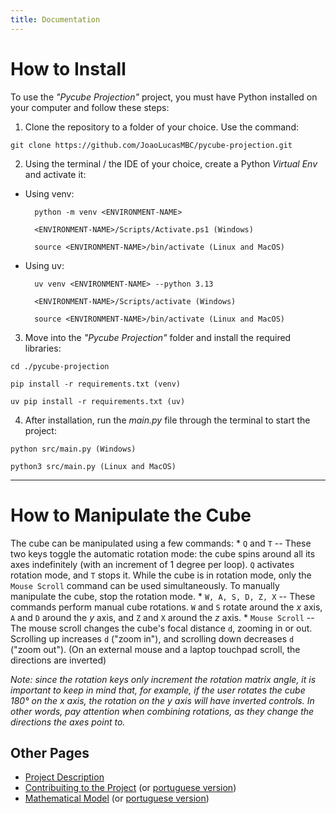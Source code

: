 ```yaml
---
title: Documentation
---
```


# How to Install

To use the *"Pycube Projection"* project, you must have Python installed
on your computer and follow these steps:

1.  Clone the repository to a folder of your choice. Use the command:

`git clone https://github.com/JoaoLucasMBC/pycube-projection.git`

2.  Using the terminal / the IDE of your choice, create a Python
    *Virtual Env* and activate it:

- Using venv:

        python -m venv <ENVIRONMENT-NAME>

        <ENVIRONMENT-NAME>/Scripts/Activate.ps1 (Windows)

        source <ENVIRONMENT-NAME>/bin/activate (Linux and MacOS)

- Using uv:

        uv venv <ENVIRONMENT-NAME> --python 3.13

        <ENVIRONMENT-NAME>/Scripts/activate (Windows)

        source <ENVIRONMENT-NAME>/bin/activate (Linux and MacOS)

3.  Move into the *"Pycube Projection"* folder and install the required
    libraries:

`cd ./pycube-projection`

`pip install -r requirements.txt (venv)`

`uv pip install -r requirements.txt (uv)`

4.  After installation, run the *main.py* file through the terminal to
    start the project:

`python src/main.py (Windows)`

`python3 src/main.py (Linux and MacOS)`

------------------------------------------------------------------------

# How to Manipulate the Cube

The cube can be manipulated using a few commands: \* `Q` and `T` --
These two keys toggle the automatic rotation mode: the cube spins around
all its axes indefinitely (with an increment of 1 degree per loop). `Q`
activates rotation mode, and `T` stops it. While the cube is in rotation
mode, only the `Mouse Scroll` command can be used simultaneously. To
manually manipulate the cube, stop the rotation mode. \*
`W, A, S, D, Z, X` -- These commands perform manual cube rotations. `W`
and `S` rotate around the $x$ axis, `A` and `D` around the $y$ axis, and
`Z` and `X` around the $z$ axis. \* `Mouse Scroll` -- The mouse scroll
changes the cube's focal distance `d`, zooming in or out. Scrolling up
increases `d` ("zoom in"), and scrolling down decreases `d` ("zoom
out"). (On an external mouse and a laptop touchpad scroll, the
directions are inverted)

*Note: since the rotation keys only increment the rotation matrix angle,
it is important to keep in mind that, for example, if the user rotates
the cube 180° on the x axis, the rotation on the y axis will have
inverted controls. In other words, pay attention when combining
rotations, as they change the directions the axes point to.*

## Other Pages

- [Project Description](README.md)
- [Contribuiting to the Project](docs/CONTRIBUTING_.md) (or [portuguese version](docs/CONTRIBUTING-PTBR.md))
- [Mathematical Model](docs/MATHEMATICAL-MODEL.md) (or [portuguese version](docs/MATHEMATICAL-MODEL-PTBR.md))